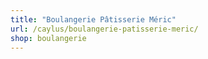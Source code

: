 ```yaml
---
title: "Boulangerie Pâtisserie Méric"
url: /caylus/boulangerie-patisserie-meric/
shop: boulangerie
---
```

